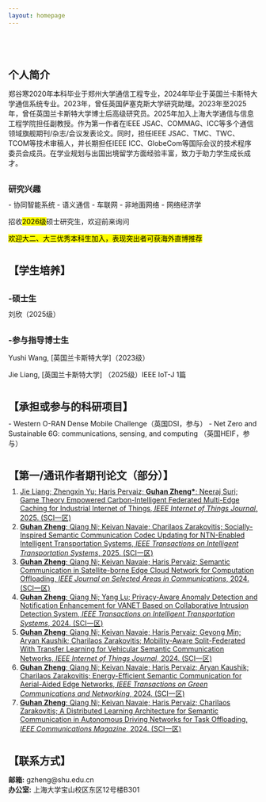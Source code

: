 ```yaml
---
layout: homepage
---
```


<div id="top"></div>

<h1 id="about-me"></h1>

<h2 style="margin: 80px 0px 10px;">个人简介</h2>


郑谷寒2020年本科毕业于郑州大学通信工程专业，2024年毕业于英国兰卡斯特大学通信系统专业。2023年，曾任英国萨塞克斯大学研究助理。2023年至2025年，曾任英国兰卡斯特大学博士后高级研究员。2025年加入上海大学通信与信息工程学院担任副教授。作为第一作者在IEEE JSAC、COMMAG、ICC等多个通信领域旗舰期刊/杂志/会议发表论文。同时，担任IEEE JSAC、TMC、TWC、TCOM等技术审稿人，并长期担任IEEE ICC、GlobeCom等国际会议的技术程序委员会成员。在学业规划与出国出境留学方面经验丰富，致力于助力学生成长成才。


<h3 style="margin: 30px 0px 10px;">研究兴趣</h3>
- 协同智能系统
- 语义通信
- 车联网
- 非地面网络
- 网络经济学
<p>招收<mark>2026级</mark>硕士研究生，欢迎前来询问</p>
<p><mark>欢迎大二、大三优秀本科生加入，表现突出者可获海外直博推荐</mark></p>

<h1 id="group"></h1>
<h2 style="margin: 30px 0px 10px;">【学生培养】</h2>

<h3 style="margin: 30px 0px 10px;">-硕士生</h3>
刘欣（2025级）

<h3 style="margin: 30px 0px 10px;">-参与指导博士生</h3>
<p>Yushi Wang, [英国兰卡斯特大学]（2023级）</p>
<p>Jie Liang, [英国兰卡斯特大学] （2025级）IEEE IoT-J 1篇</p>

<h1 id="porject"></h1>
<h2 style="margin: 30px 0px 10px;">【承担或参与的科研项目】</h2>
- Western O-RAN Dense Mobile Challenge（英国DSI，参与）
- Net Zero and Sustainable 6G: communications, sensing, and computing （英国HEIF，参与）

  
<h1 id="publication"></h1>
<h2 style="margin: 30px 0px 10px;">【第一/通讯作者期刊论文（部分）】</h2>
<ol style="margin:0 0 5px;">
  <li><a href="https://ieeexplore.ieee.org/abstract/document/11075850"><autocolor>Jie Liang; Zhengxin Yu; Haris Pervaiz; <strong>Guhan Zheng*</strong>; Neeraj Suri; Game Theory Empowered Carbon-Intelligent Federated Multi-Edge Caching for Industrial Internet of Things, <em>IEEE Internet of Things Journal</em>, 2025. (SCI一区)</autocolor></a></li>
  <li><a href="https://ieeexplore.ieee.org/abstract/document/10919123"><autocolor><strong>Guhan Zheng</strong>; Qiang Ni; Keivan Navaie; Charilaos Zarakovitis; Socially-Inspired Semantic Communication Codec Updating for NTN-Enabled Intelligent Transportation Systems, <em>IEEE Transactions on Intelligent Transportation Systems</em>, 2025. (SCI一区)</autocolor></a></li>
  <li><a href="https://ieeexplore.ieee.org/abstract/document/10445211"><autocolor><strong>Guhan Zheng</strong>; Qiang Ni; Keivan Navaie; Haris Pervaiz; Semantic Communication in Satellite-borne Edge Cloud Network for Computation Offloading, <em>IEEE Journal on Selected Areas in Communications</em>, 2024. (SCI一区)</autocolor></a></li>
  <li><a href="https://ieeexplore.ieee.org/document/10734671"><autocolor><strong>Guhan Zheng</strong>; Qiang Ni; Yang Lu; Privacy-Aware Anomaly Detection and Notification Enhancement for VANET Based on Collaborative Intrusion Detection System, <em>IEEE Transactions on Intelligent Transportation Systems</em>, 2024. (SCI一区)</autocolor></a></li>
  <li><a href="https://ieeexplore.ieee.org/abstract/document/10416926"><autocolor><strong>Guhan Zheng</strong>; Qiang Ni; Keivan Navaie; Haris Pervaiz; Geyong Min; Aryan Kaushik; Charilaos Zarakovitis; Mobility-Aware Split-Federated With Transfer Learning for Vehicular Semantic
Communication Networks, <em>IEEE Internet of Things Journal</em>, 2024. (SCI一区)</autocolor></a></li>
  <li><a href="https://ieeexplore.ieee.org/abstract/document/10527365"><autocolor><strong>Guhan Zheng</strong>; Qiang Ni; Keivan Navaie; Haris Pervaiz; Aryan Kaushik; Charilaos Zarakovitis; Energy-Efficient Semantic Communication for Aerial-Aided Edge Networks, <em>IEEE Transactions on Green Communications and Networking</em>, 2024. (SCI一区)</autocolor></a></li>
  <li><a href="https://ieeexplore.ieee.org/abstract/document/10328182"><autocolor><strong>Guhan Zheng</strong>; Qiang Ni; Keivan Navaie; Haris Pervaiz; Charilaos Zarakovitis; A Distributed Learning Architecture for Semantic Communication in Autonomous Driving Networks for Task Offloading, <em>IEEE Communications Magazine</em>, 2024. (SCI一区)</autocolor></a></li>
</ol>

<h1 id="contact"></h1> 

<h2 style="margin: 30px 0px 10px;">【联系方式】</h2>
<p>
<strong>邮箱:</strong> <email>   gzheng@shu.edu.cn </email>
<br />
<strong>办公室:</strong>   上海大学宝山校区东区12号楼B301

  
